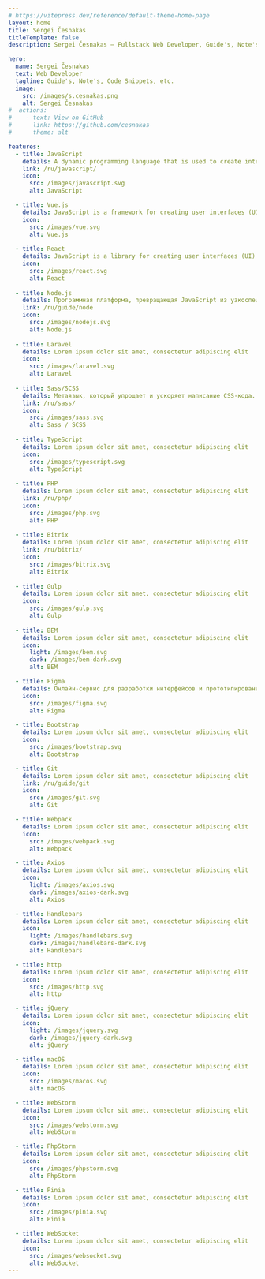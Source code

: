 ```yaml
---
# https://vitepress.dev/reference/default-theme-home-page
layout: home
title: Sergei Česnakas
titleTemplate: false
description: Sergei Česnakas — Fullstack Web Developer, Guide's, Note's, Code Snippets, etc.

hero:
  name: Sergei Česnakas
  text: Web Developer
  tagline: Guide's, Note's, Code Snippets, etc.
  image:
    src: /images/s.cesnakas.png
    alt: Sergei Česnakas
#  actions:
#    - text: View on GitHub
#      link: https://github.com/cesnakas
#      theme: alt

features:
  - title: JavaScript
    details: A dynamic programming language that is used to create interactive web pages.
    link: /ru/javascript/
    icon:
      src: /images/javascript.svg
      alt: JavaScript

  - title: Vue.js
    details: JavaScript is a framework for creating user interfaces (UI).
    icon:
      src: /images/vue.svg
      alt: Vue.js
    
  - title: React
    details: JavaScript is a library for creating user interfaces (UI).
    icon:
      src: /images/react.svg
      alt: React
      
  - title: Node.js
    details: Программная платформа, превращающая JavaScript из узкоспециализированного языка в язык общего назначения.
    link: /ru/guide/node
    icon:
      src: /images/nodejs.svg
      alt: Node.js
      
  - title: Laravel
    details: Lorem ipsum dolor sit amet, consectetur adipiscing elit
    icon:
      src: /images/laravel.svg
      alt: Laravel
      
  - title: Sass/SCSS
    details: Метаязык, который упрощает и ускоряет написание CSS-кода.
    link: /ru/sass/
    icon:
      src: /images/sass.svg
      alt: Sass / SCSS
      
  - title: TypeScript
    details: Lorem ipsum dolor sit amet, consectetur adipiscing elit
    icon:
      src: /images/typescript.svg
      alt: TypeScript
      
  - title: PHP
    details: Lorem ipsum dolor sit amet, consectetur adipiscing elit
    link: /ru/php/
    icon:
      src: /images/php.svg
      alt: PHP
      
  - title: Bitrix
    details: Lorem ipsum dolor sit amet, consectetur adipiscing elit
    link: /ru/bitrix/
    icon:
      src: /images/bitrix.svg
      alt: Bitrix
      
  - title: Gulp
    details: Lorem ipsum dolor sit amet, consectetur adipiscing elit
    icon:
      src: /images/gulp.svg
      alt: Gulp
    
  - title: BEM
    details: Lorem ipsum dolor sit amet, consectetur adipiscing elit
    icon:
      light: /images/bem.svg
      dark: /images/bem-dark.svg
      alt: BEM

  - title: Figma
    details: Онлайн-сервис для разработки интерфейсов и прототипирования.
    icon:
      src: /images/figma.svg
      alt: Figma

  - title: Bootstrap
    details: Lorem ipsum dolor sit amet, consectetur adipiscing elit
    icon:
      src: /images/bootstrap.svg
      alt: Bootstrap

  - title: Git
    details: Lorem ipsum dolor sit amet, consectetur adipiscing elit
    link: /ru/guide/git
    icon:
      src: /images/git.svg
      alt: Git

  - title: Webpack
    details: Lorem ipsum dolor sit amet, consectetur adipiscing elit
    icon:
      src: /images/webpack.svg
      alt: Webpack

  - title: Axios
    details: Lorem ipsum dolor sit amet, consectetur adipiscing elit
    icon:
      light: /images/axios.svg
      dark: /images/axios-dark.svg
      alt: Axios

  - title: Handlebars
    details: Lorem ipsum dolor sit amet, consectetur adipiscing elit
    icon:
      light: /images/handlebars.svg
      dark: /images/handlebars-dark.svg
      alt: Handlebars

  - title: http
    details: Lorem ipsum dolor sit amet, consectetur adipiscing elit
    icon:
      src: /images/http.svg
      alt: http

  - title: jQuery
    details: Lorem ipsum dolor sit amet, consectetur adipiscing elit
    icon:
      light: /images/jquery.svg
      dark: /images/jquery-dark.svg
      alt: jQuery

  - title: macOS
    details: Lorem ipsum dolor sit amet, consectetur adipiscing elit
    icon:
      src: /images/macos.svg
      alt: macOS

  - title: WebStorm
    details: Lorem ipsum dolor sit amet, consectetur adipiscing elit
    icon:
      src: /images/webstorm.svg
      alt: WebStorm

  - title: PhpStorm
    details: Lorem ipsum dolor sit amet, consectetur adipiscing elit
    icon:
      src: /images/phpstorm.svg
      alt: PhpStorm

  - title: Pinia
    details: Lorem ipsum dolor sit amet, consectetur adipiscing elit
    icon:
      src: /images/pinia.svg
      alt: Pinia

  - title: WebSocket
    details: Lorem ipsum dolor sit amet, consectetur adipiscing elit
    icon:
      src: /images/websocket.svg
      alt: WebSocket
---
```

